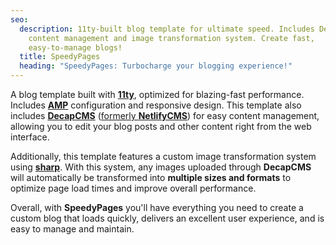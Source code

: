 ```yaml
---
seo:
  description: 11ty-built blog template for ultimate speed. Includes DecapCMS for
    content management and image transformation system. Create fast,
    easy-to-manage blogs!
  title: SpeedyPages
  heading: "SpeedyPages: Turbocharge your blogging experience!" 
---
```

A blog template built with [**11ty**](https://www.11ty.dev/), optimized for blazing-fast performance. Includes [**AMP**](https://amp.dev/) configuration and responsive design. This template also includes [**DecapCMS**](https://decapcms.org/) ([formerly **NetlifyCMS**](https://www.netlify.com/blog/netlify-cms-to-become-decap-cms/)) for easy content management, allowing you to edit your blog posts and other content right from the web interface.

Additionally, this template features a custom image transformation system using [**sharp**](https://sharp.pixelplumbing.com/). With this system, any images uploaded through **DecapCMS** will automatically be transformed into **multiple sizes and formats** to optimize page load times and improve overall performance.

Overall, with **SpeedyPages** you'll have everything you need to create a custom blog that loads quickly, delivers an excellent user experience, and is easy to manage and maintain.

